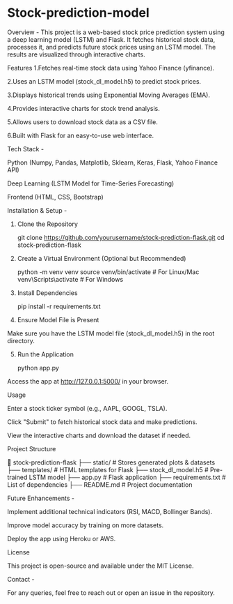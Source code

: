# Stock-prediction-model
Overview -
This project is a web-based stock price prediction system using a deep learning model (LSTM) and Flask. It fetches historical stock data, processes it, and predicts future stock prices using an LSTM model. The results are visualized through interactive charts.

Features
1.Fetches real-time stock data using Yahoo Finance (yfinance).

2.Uses an LSTM model (stock_dl_model.h5) to predict stock prices.

3.Displays historical trends using Exponential Moving Averages (EMA).

4.Provides interactive charts for stock trend analysis.

5.Allows users to download stock data as a CSV file.

6.Built with Flask for an easy-to-use web interface.

Tech Stack -

Python (Numpy, Pandas, Matplotlib, Sklearn, Keras, Flask, Yahoo Finance API)

Deep Learning (LSTM Model for Time-Series Forecasting)

Frontend (HTML, CSS, Bootstrap)

Installation & Setup -

1. Clone the Repository

    git clone https://github.com/yourusername/stock-prediction-flask.git
    cd stock-prediction-flask

2. Create a Virtual Environment (Optional but Recommended)

    python -m venv venv
    source venv/bin/activate  # For Linux/Mac
    venv\Scripts\activate     # For Windows

3. Install Dependencies

    pip install -r requirements.txt

4. Ensure Model File is Present

Make sure you have the LSTM model file (stock_dl_model.h5) in the root directory.

5. Run the Application

    python app.py

Access the app at http://127.0.0.1:5000/ in your browser.

Usage

Enter a stock ticker symbol (e.g., AAPL, GOOGL, TSLA).

Click "Submit" to fetch historical stock data and make predictions.

View the interactive charts and download the dataset if needed.

Project Structure

📂 stock-prediction-flask
 ├── static/               # Stores generated plots & datasets
 ├── templates/            # HTML templates for Flask
 ├── stock_dl_model.h5     # Pre-trained LSTM model
 ├── app.py                # Flask application
 ├── requirements.txt      # List of dependencies
 ├── README.md             # Project documentation


Future Enhancements - 

Implement additional technical indicators (RSI, MACD, Bollinger Bands).

Improve model accuracy by training on more datasets.

Deploy the app using Heroku or AWS.

License

This project is open-source and available under the MIT License.

Contact - 

For any queries, feel free to reach out or open an issue in the repository.

